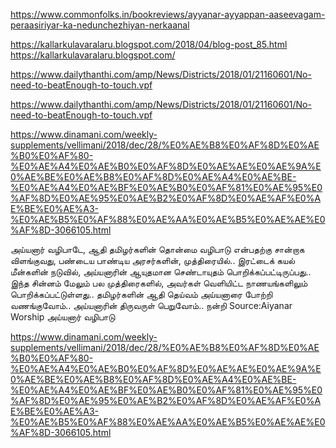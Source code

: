 https://www.commonfolks.in/bookreviews/ayyanar-ayyappan-aaseevagam-peraasiriyar-ka-nedunchezhiyan-nerkaanal

https://kallarkulavaralaru.blogspot.com/2018/04/blog-post_85.html
https://kallarkulavaralaru.blogspot.com/

https://www.dailythanthi.com/amp/News/Districts/2018/01/21160601/No-need-to-beatEnough-to-touch.vpf

https://www.dailythanthi.com/amp/News/Districts/2018/01/21160601/No-need-to-beatEnough-to-touch.vpf

https://www.dinamani.com/weekly-supplements/vellimani/2018/dec/28/%E0%AE%B8%E0%AF%8D%E0%AE%B0%E0%AF%80-%E0%AE%A4%E0%AE%B0%E0%AF%8D%E0%AE%AE%E0%AE%9A%E0%AE%BE%E0%AE%B8%E0%AF%8D%E0%AE%A4%E0%AE%BE-%E0%AE%A4%E0%AE%BF%E0%AE%B0%E0%AF%81%E0%AE%95%E0%AF%8D%E0%AE%95%E0%AE%B2%E0%AF%8D%E0%AE%AF%E0%AE%BE%E0%AE%A3-%E0%AE%B5%E0%AF%88%E0%AE%AA%E0%AE%B5%E0%AE%AE%E0%AF%8D-3066105.html


அய்யனார் வழிபாடே, ஆதி தமிழர்களின் தொன்மை வழிபாடு என்பதற்கு சான்றாக விளங்குவது, பண்டைய பாண்டிய அரசர்களின், முத்திரையில்.. இரட்டைக் கயல் மீன்களின் நடுவில், அய்யனாரின் ஆயுதமான செண்டாயுதம் பொறிக்கப்பட்டிருப்பது.. இந்த சின்னம் மேலும் பல முத்திரைகளில், அவர்கள் வெளியிட்ட நாணயங்களிலும் பொறிக்கப்பட்டுள்ளது.. தமிழர்களின் ஆதி தெய்வம் அய்யனாரை போற்றி வணங்குவோம்.. அய்யனாரின் திருவருள் பெறுவோம்..
நன்றி Source:Aiyanar Worship அய்யனார் வழிபாடு


https://www.dinamani.com/weekly-supplements/vellimani/2018/dec/28/%E0%AE%B8%E0%AF%8D%E0%AE%B0%E0%AF%80-%E0%AE%A4%E0%AE%B0%E0%AF%8D%E0%AE%AE%E0%AE%9A%E0%AE%BE%E0%AE%B8%E0%AF%8D%E0%AE%A4%E0%AE%BE-%E0%AE%A4%E0%AE%BF%E0%AE%B0%E0%AF%81%E0%AE%95%E0%AF%8D%E0%AE%95%E0%AE%B2%E0%AF%8D%E0%AE%AF%E0%AE%BE%E0%AE%A3-%E0%AE%B5%E0%AF%88%E0%AE%AA%E0%AE%B5%E0%AE%AE%E0%AF%8D-3066105.html



